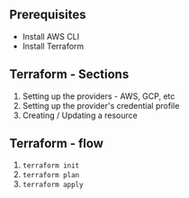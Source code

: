 Prerequisites
-------------
- Install AWS CLI
- Install Terraform

Terraform - Sections
--------------------

1. Setting up the providers - AWS, GCP, etc
2. Setting up the provider's credential profile
3. Creating / Updating a resource

Terraform - flow
-----------------

1. ```terraform init```
2. ```terraform plan```
3. ```terraform apply```